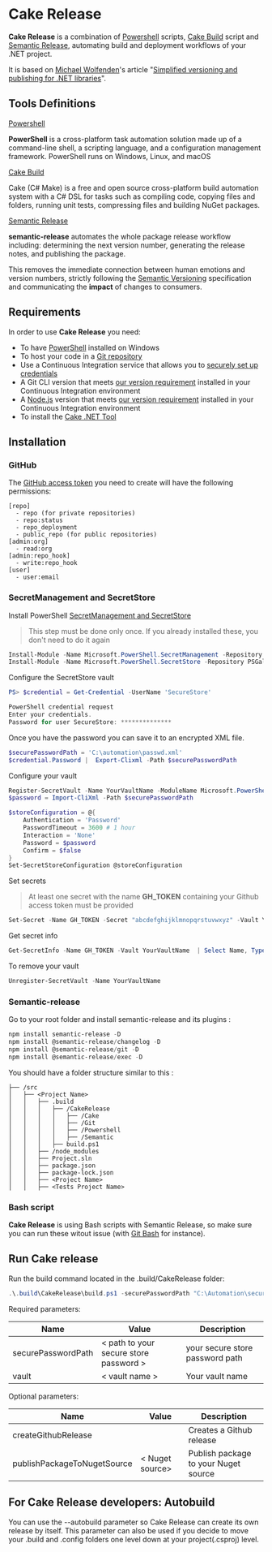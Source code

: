 ﻿# Cake Release

**Cake Release** is a combination of [Powershell](https://learn.microsoft.com/en-us/powershell/scripting/overview?view=powershell-7.4) scripts, [Cake Build](https://cakebuild.net/) script and [Semantic Release](https://github.com/semantic-release), automating build and deployment workflows of your .NET project.

It is based on [Michael Wolfenden](https://medium.com/@michael.wolfenden/)'s article "[Simplified versioning and publishing for .NET libraries](https://medium.com/@michael.wolfenden/simplified-versioning-and-publishing-for-net-libraries-a28e5e740fa6)".

## Tools Definitions

[Powershell](https://learn.microsoft.com/en-us/powershell/scripting/overview?view=powershell-7.4)

**PowerShell** is a cross-platform task automation solution made up of a command-line shell, a scripting language, and a configuration management framework. PowerShell runs on Windows, Linux, and macOS

[Cake Build](https://cakebuild.net/)

Cake (C# Make) is a free and open source cross-platform build automation system with a C# DSL for tasks such as compiling code, copying files and folders, running unit tests, compressing files and building NuGet packages.

[Semantic Release](https://github.com/semantic-release)

**semantic-release** automates the whole package release workflow including: determining the next version number, generating the release notes, and publishing the package.

This removes the immediate connection between human emotions and version numbers, strictly following the [Semantic Versioning](http://semver.org) specification and communicating the **impact** of changes to consumers.

## Requirements

In order to use **Cake Release** you need:

- To have [PowerShell](https://learn.microsoft.com/en-us/powershell/scripting/install/installing-powershell-on-windows?view=powershell-7.4) installed on Windows
- To host your code in a [Git repository](https://git-scm.com)
- Use a Continuous Integration service that allows you to [securely set up credentials](docs/usage/ci-configuration.md#authentication)
- A Git CLI version that meets [our version requirement](docs/support/git-version.md) installed in your Continuous Integration environment
- A [Node.js](https://nodejs.org) version that meets [our version requirement](docs/support/node-version.md) installed in your Continuous Integration environment
- To install the [Cake .NET Tool](https://cakebuild.net/docs/getting-started/setting-up-a-new-scripting-project)

## Installation

### GitHub

The [GitHub access token](https://github.com/settings/tokens) you need to create will have the following permissions:

```
[repo]
  - repo (for private repositories)
  - repo:status
  - repo_deployment
  - public_repo (for public repositories)
[admin:org]
  - read:org
[admin:repo_hook]
  - write:repo_hook
[user]
  - user:email
```

### SecretManagement and SecretStore

Install PowerShell [SecretManagement and SecretStore](https://learn.microsoft.com/en-us/powershell/utility-modules/secretmanagement/how-to/using-secrets-in-automation?view=ps-modules)

> This step must be done only once. If you already installed these, you don't need to do it again

```powershell
Install-Module -Name Microsoft.PowerShell.SecretManagement -Repository PSGallery
Install-Module -Name Microsoft.PowerShell.SecretStore -Repository PSGallery
```

Configure the SecretStore vault

```powershell
PS> $credential = Get-Credential -UserName 'SecureStore'

PowerShell credential request
Enter your credentials.
Password for user SecureStore: **************
```

Once you have the password you can save it to an encrypted XML file.

```powershell
$securePasswordPath = 'C:\automation\passwd.xml'
$credential.Password |  Export-Clixml -Path $securePasswordPath
```

Configure your vault

```powershell
Register-SecretVault -Name YourVaultName -ModuleName Microsoft.PowerShell.SecretStore
$password = Import-CliXml -Path $securePasswordPath

$storeConfiguration = @{
    Authentication = 'Password'
    PasswordTimeout = 3600 # 1 hour
    Interaction = 'None'
    Password = $password
    Confirm = $false
}
Set-SecretStoreConfiguration @storeConfiguration
```

Set secrets
> At least one secret with the name **GH_TOKEN** containing your Github access token must be provided

```powershell
Set-Secret -Name GH_TOKEN -Secret "abcdefghijklmnopqrstuvwxyz" -Vault YourVaultName -Metadata @{Purpose="Github Token"}
```

Get secret info
```powershell
Get-SecretInfo -Name GH_TOKEN -Vault YourVaultName  | Select Name, Type, VaultName, Metadata
```
To remove your vault 
```powershell
Unregister-SecretVault -Name YourVaultName
```

### Semantic-release

Go to your root folder and install semantic-release and its plugins :

```powershell
npm install semantic-release -D
npm install @semantic-release/changelog -D
npm install @semantic-release/git -D
npm install @semantic-release/exec -D

```

You should have a folder structure similar to this :

```
├── /src
│   ├── <Project Name>
│   │   ├── .build
│   │   │   ├── /CakeRelease
│   │   │   │   ├── /Cake
│   │   │   │   ├── /Git
│   │   │   │   ├── /Powershell
│   │   │   │   ├── /Semantic
│   │   │   ├── build.ps1
│   │   ├── /node_modules
│   │   ├── Project.sln
│   │   ├── package.json
│   │   ├── package-lock.json
│   │   ├── <Project Name>
│   │   ├── <Tests Project Name>
```

### Bash script

**Cake Release** is using Bash scripts with Semantic Release, so make sure you can run these witout issue (with [Git Bash](https://www.atlassian.com/git/tutorials/git-bash) for instance).

## Run Cake release

Run the build command located in the .build/CakeRelease folder:

```powershell
.\.build\CakeRelease\build.ps1 -securePasswordPath "C:\Automation\securestorepasswd.xml" -vault YourVaultName -createGithubRelease -publishPackageToNugetSource <NUGET_SOURCE   >
```

Required parameters:

| Name               | Value              | Description  |
| ------------------ | ------------------ | --------------------------------------------- |
| securePasswordPath | < path to your secure store password >  | your secure store password path   |                                                                                                               |
| vault              | < vault name > | Your vault name |


Optional parameters:

| Name                        | Value              | Description  |
| --------------------------- | ------------------ | ------------------------- |
| createGithubRelease         |                    | Creates a Github release  |                                                                                                               |
| publishPackageToNugetSource | < Nuget source>    | Publish package to your Nuget source |

## For Cake Release developers: Autobuild

You can use the --autobuild parameter so Cake Release can create its own release by itself. This parameter can also be used if you decide to move your .build and .config folders one level down at your project(.csproj) level.